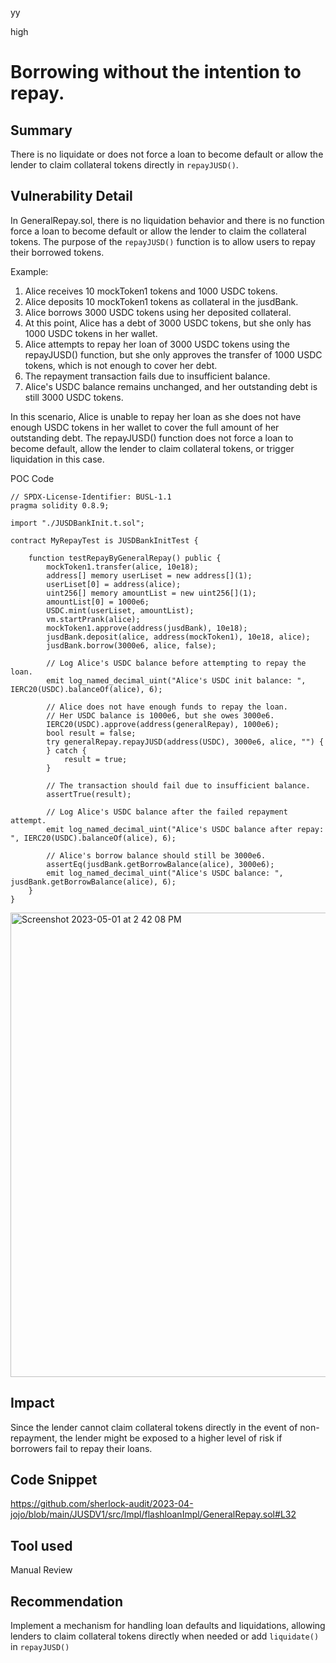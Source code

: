 yy

high

# Borrowing without the intention to repay.

## Summary
There is no liquidate or does not force a loan to become default or allow the lender to claim collateral tokens directly in `repayJUSD()`.

## Vulnerability Detail
In GeneralRepay.sol, there is no liquidation behavior and there is no function force a loan to become default or allow the lender to claim the collateral tokens. 
The purpose of the `repayJUSD()` function is to allow users to repay their borrowed tokens.

Example:
1. Alice receives 10 mockToken1 tokens and 1000 USDC tokens.
2. Alice deposits 10 mockToken1 tokens as collateral in the jusdBank.
3. Alice borrows 3000 USDC tokens using her deposited collateral.
4. At this point, Alice has a debt of 3000 USDC tokens, but she only has 1000 USDC tokens in her wallet.
5. Alice attempts to repay her loan of 3000 USDC tokens using the repayJUSD() function, but she only approves the transfer of 1000 USDC tokens, which is not enough to cover her debt.
6. The repayment transaction fails due to insufficient balance.
7. Alice's USDC balance remains unchanged, and her outstanding debt is still 3000 USDC tokens.

In this scenario, Alice is unable to repay her loan as she does not have enough USDC tokens in her wallet to cover the full amount of her outstanding debt. The repayJUSD() function does not force a loan to become default, allow the lender to claim collateral tokens, or trigger liquidation in this case.

POC Code
```solidity
// SPDX-License-Identifier: BUSL-1.1
pragma solidity 0.8.9;

import "./JUSDBankInit.t.sol";

contract MyRepayTest is JUSDBankInitTest {

    function testRepayByGeneralRepay() public {
        mockToken1.transfer(alice, 10e18);
        address[] memory userLiset = new address[](1);
        userLiset[0] = address(alice);
        uint256[] memory amountList = new uint256[](1);
        amountList[0] = 1000e6;
        USDC.mint(userLiset, amountList);
        vm.startPrank(alice);
        mockToken1.approve(address(jusdBank), 10e18);
        jusdBank.deposit(alice, address(mockToken1), 10e18, alice);
        jusdBank.borrow(3000e6, alice, false);

        // Log Alice's USDC balance before attempting to repay the loan.
        emit log_named_decimal_uint("Alice's USDC init balance: ", IERC20(USDC).balanceOf(alice), 6);

        // Alice does not have enough funds to repay the loan.
        // Her USDC balance is 1000e6, but she owes 3000e6.
        IERC20(USDC).approve(address(generalRepay), 1000e6);
        bool result = false;
        try generalRepay.repayJUSD(address(USDC), 3000e6, alice, "") {
        } catch {
            result = true;
        }

        // The transaction should fail due to insufficient balance.
        assertTrue(result);

        // Log Alice's USDC balance after the failed repayment attempt.
        emit log_named_decimal_uint("Alice's USDC balance after repay: ", IERC20(USDC).balanceOf(alice), 6);

        // Alice's borrow balance should still be 3000e6.
        assertEq(jusdBank.getBorrowBalance(alice), 3000e6);
        emit log_named_decimal_uint("Alice's USDC balance: ", jusdBank.getBorrowBalance(alice), 6);
    }
}
```
<img width="743" alt="Screenshot 2023-05-01 at 2 42 08 PM" src="https://user-images.githubusercontent.com/123786855/235418013-deb944ca-849e-4714-8839-f3dae94748a0.png">

## Impact
Since the lender cannot claim collateral tokens directly in the event of non-repayment, the lender might be exposed to a higher level of risk if borrowers fail to repay their loans.

## Code Snippet
https://github.com/sherlock-audit/2023-04-jojo/blob/main/JUSDV1/src/Impl/flashloanImpl/GeneralRepay.sol#L32

## Tool used
Manual Review

## Recommendation
Implement a mechanism for handling loan defaults and liquidations, allowing lenders to claim collateral tokens directly when needed or add `liquidate()` in `repayJUSD()`
 
